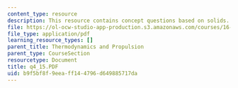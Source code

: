 ```yaml
---
content_type: resource
description: This resource contains concept questions based on solids.
file: https://ol-ocw-studio-app-production.s3.amazonaws.com/courses/16-01-unified-engineering-i-ii-iii-iv-fall-2005-spring-2006/b9f5bf8f9eeaff144796d649885717da_q4_15.PDF
file_type: application/pdf
learning_resource_types: []
parent_title: Thermodynamics and Propulsion
parent_type: CourseSection
resourcetype: Document
title: q4_15.PDF
uid: b9f5bf8f-9eea-ff14-4796-d649885717da
---
```

